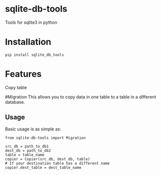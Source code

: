 # sqlite-db-tools 
Tools for sqlite3 in python

# Installation
```
pip install sqlite_db_tools
```

# Features
Copy table

#Migration
This allows you to copy data in one table to a table in a different database.

## Usage
Basic usage is as simple as:
```
from sqlite-db-tools import Migration

src_db = path_to_db1
dest_db = path_to_db2
table = table_name
copier = Copier(src_db, dest_db, table)
# If your destination table has a different name
copier.dest_table = dest_table_name
```

